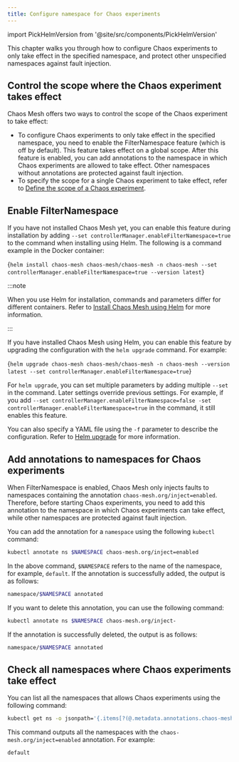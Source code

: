 ```yaml
---
title: Configure namespace for Chaos experiments
---
```


import PickHelmVersion from '@site/src/components/PickHelmVersion'

This chapter walks you through how to configure Chaos experiments to only take effect in the specified namespace, and protect other unspecified namespaces against fault injection.

## Control the scope where the Chaos experiment takes effect

Chaos Mesh offers two ways to control the scope of the Chaos experiment to take effect:

- To configure Chaos experiments to only take effect in the specified namespace, you need to enable the FilterNamespace feature (which is off by default). This feature takes effect on a global scope. After this feature is enabled, you can add annotations to the namespace in which Chaos experiments are allowed to take effect. Other namespaces without annotations are protected against fault injection.
- To specify the scope for a single Chaos experiment to take effect, refer to [Define the scope of a Chaos experiment](define-chaos-experiment-scope.md).

## Enable FilterNamespace

If you have not installed Chaos Mesh yet, you can enable this feature during installation by adding `--set controllerManager.enableFilterNamespace=true` to the command when installing using Helm. The following is a command example in the Docker container:

<PickHelmVersion>{`helm install chaos-mesh chaos-mesh/chaos-mesh -n chaos-mesh --set controllerManager.enableFilterNamespace=true --version latest`}</PickHelmVersion>

:::note

When you use Helm for installation, commands and parameters differ for different containers. Refer to [Install Chaos Mesh using Helm](production-installation-using-helm.md) for more information.

:::

If you have installed Chaos Mesh using Helm, you can enable this feature by upgrading the configuration with the `helm upgrade` command. For example:

<PickHelmVersion>{`helm upgrade chaos-mesh chaos-mesh/chaos-mesh -n chaos-mesh --version latest --set controllerManager.enableFilterNamespace=true`}</PickHelmVersion>

For `helm upgrade`, you can set multiple parameters by adding multiple `--set` in the command. Later settings override previous settings. For example, if you add `--set controllerManager.enableFilterNamespace=false -set controllerManager.enableFilterNamespace=true` in the command, it still enables this feature.

You can also specify a YAML file using the `-f` parameter to describe the configuration. Refer to [Helm upgrade](https://helm.sh/zh/docs/helm/helm_upgrade/#%E7%AE%80%E4%BB%8B) for more information.

## Add annotations to namespaces for Chaos experiments

When FilterNamespace is enabled, Chaos Mesh only injects faults to namespaces containing the annotation `chaos-mesh.org/inject=enabled`. Therefore, before starting Chaos experiments, you need to add this annotation to the namespace in which Chaos experiments can take effect, while other namespaces are protected against fault injection.

You can add the annotation for a `namespace` using the following `kubectl` command:

```bash
kubectl annotate ns $NAMESPACE chaos-mesh.org/inject=enabled
```

In the above command, `$NAMESPACE` refers to the name of the namespace, for example, `default`. If the annotation is successfully added, the output is as follows:

```bash
namespace/$NAMESPACE annotated
```

If you want to delete this annotation, you can use the following command:

```bash
kubectl annotate ns $NAMESPACE chaos-mesh.org/inject-
```

If the annotation is successfully deleted, the output is as follows:

```bash
namespace/$NAMESPACE annotated
```

## Check all namespaces where Chaos experiments take effect

You can list all the namespaces that allows Chaos experiments using the following command:

```bash
kubectl get ns -o jsonpath='{.items[?(@.metadata.annotations.chaos-mesh\.org/inject=="enabled")].metadata.name}'
```

This command outputs all the namespaces with the `chaos-mesh.org/inject=enabled` annotation. For example:

```bash
default
```
